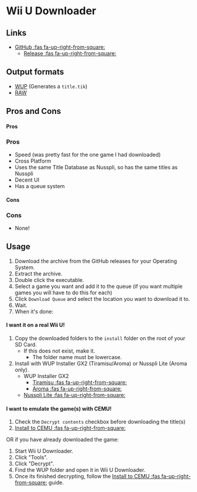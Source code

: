 # Wii U Downloader

## Links
* [GitHub :fas fa-up-right-from-square:](https://github.com/Xpl0itU/WiiUDownloader)
	* [Release :fas fa-up-right-from-square:](https://github.com/Xpl0itU/WiiUDownloader/releases)

## Output formats
* [WUP](/WiiU/Formats/WUP) (Generates a `title.tik`)
* [RAW](/WiiU/Formats/RAW)

## Pros and Cons
 
<!-- tabs:start -->

#### **Pros**

### Pros

* Speed (was pretty fast for the one game I had downloaded)
* Cross Platform
* Uses the same Title Database as Nusspli, so has the same titles as Nusspli
* Decent UI
* Has a queue system

#### **Cons**

### Cons

* None!

<!-- tabs:end -->

## Usage

1. Download the archive from the GitHub releases for your Operating System.
1. Extract the archive.
1. Double click the executable.
1. Select a game you want and add it to the queue (if you want multiple games you will have to do this for each)
1. Click `Download Queue` and select the location you want to download it to.
1. Wait.
1. When it's done:

<!-- tabs:start -->

#### **I want it on a real Wii U!**

1. Copy the downloaded folders to the `install` folder on the root of your SD Card.
	* If this does not exist, make it.
		* The folder name must be lowercase.
1. Install with WUP Installer GX2 (Tiramisu/Aroma) or Nusspli Lite (Aroma only).
	* WUP Installer GX2
		* [Tiramisu :fas fa-up-right-from-square:](https://wiiu.cdn.fortheusers.org/zips/wup_installer_gx2.zip)
		* [Aroma :fas fa-up-right-from-square:](https://wiiu.cdn.fortheusers.org/zips/wup_installer_gx2_wuhb.zip)
	* [Nusspli Lite :fas fa-up-right-from-square:](https://wiiu.cdn.fortheusers.org/zips/NUSspli-Lite.zip)

#### **I want to emulate the game(s) with CEMU!**

1. Check the `Decrypt contents` checkbox before downloading the title(s)
1. [Install to CEMU :fas fa-up-right-from-square:](https://cemu.cfw.guide/installing-games.html?tab=installing-dumps)

OR if you have already downloaded the game:

1. Start Wii U Downloader.
1. Click "Tools".
1. Click "Decrypt".
1. Find the WUP folder and open it in Wii U Downloader.
1. Once its finished decrypting, follow the [Install to CEMU :fas fa-up-right-from-square:](https://cemu.cfw.guide/installing-games.html?tab=installing-dumps) guide.
<!-- tabs:end -->
